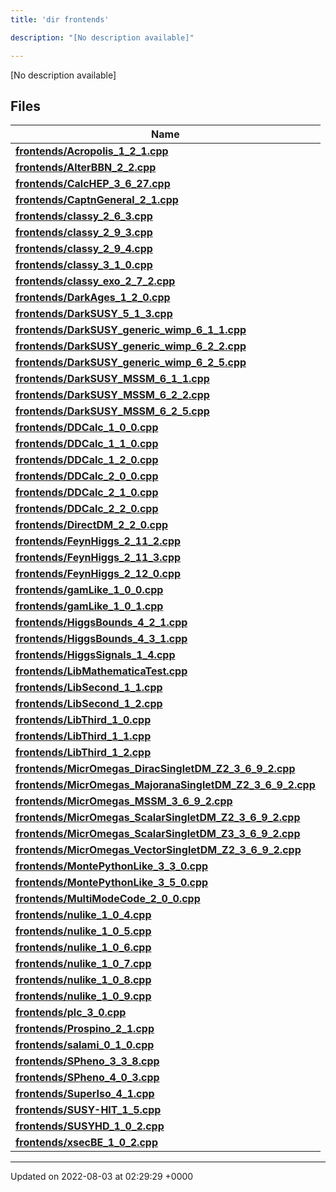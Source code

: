 ```yaml
---
title: 'dir frontends'

description: "[No description available]"

---
```







[No description available]

## Files

| Name           |
| -------------- |
| **[frontends/Acropolis_1_2_1.cpp](/documentation/code/colliderbit_development/files/acropolis__1__2__1_8cpp/#file-acropolis-1-2-1.cpp)**  |
| **[frontends/AlterBBN_2_2.cpp](/documentation/code/colliderbit_development/files/alterbbn__2__2_8cpp/#file-alterbbn-2-2.cpp)**  |
| **[frontends/CalcHEP_3_6_27.cpp](/documentation/code/colliderbit_development/files/calchep__3__6__27_8cpp/#file-calchep-3-6-27.cpp)**  |
| **[frontends/CaptnGeneral_2_1.cpp](/documentation/code/colliderbit_development/files/captngeneral__2__1_8cpp/#file-captngeneral-2-1.cpp)**  |
| **[frontends/classy_2_6_3.cpp](/documentation/code/colliderbit_development/files/classy__2__6__3_8cpp/#file-classy-2-6-3.cpp)**  |
| **[frontends/classy_2_9_3.cpp](/documentation/code/colliderbit_development/files/classy__2__9__3_8cpp/#file-classy-2-9-3.cpp)**  |
| **[frontends/classy_2_9_4.cpp](/documentation/code/colliderbit_development/files/classy__2__9__4_8cpp/#file-classy-2-9-4.cpp)**  |
| **[frontends/classy_3_1_0.cpp](/documentation/code/colliderbit_development/files/classy__3__1__0_8cpp/#file-classy-3-1-0.cpp)**  |
| **[frontends/classy_exo_2_7_2.cpp](/documentation/code/colliderbit_development/files/classy__exo__2__7__2_8cpp/#file-classy-exo-2-7-2.cpp)**  |
| **[frontends/DarkAges_1_2_0.cpp](/documentation/code/colliderbit_development/files/darkages__1__2__0_8cpp/#file-darkages-1-2-0.cpp)**  |
| **[frontends/DarkSUSY_5_1_3.cpp](/documentation/code/colliderbit_development/files/darksusy__5__1__3_8cpp/#file-darksusy-5-1-3.cpp)**  |
| **[frontends/DarkSUSY_generic_wimp_6_1_1.cpp](/documentation/code/colliderbit_development/files/darksusy__generic__wimp__6__1__1_8cpp/#file-darksusy-generic-wimp-6-1-1.cpp)**  |
| **[frontends/DarkSUSY_generic_wimp_6_2_2.cpp](/documentation/code/colliderbit_development/files/darksusy__generic__wimp__6__2__2_8cpp/#file-darksusy-generic-wimp-6-2-2.cpp)**  |
| **[frontends/DarkSUSY_generic_wimp_6_2_5.cpp](/documentation/code/colliderbit_development/files/darksusy__generic__wimp__6__2__5_8cpp/#file-darksusy-generic-wimp-6-2-5.cpp)**  |
| **[frontends/DarkSUSY_MSSM_6_1_1.cpp](/documentation/code/colliderbit_development/files/darksusy__mssm__6__1__1_8cpp/#file-darksusy-mssm-6-1-1.cpp)**  |
| **[frontends/DarkSUSY_MSSM_6_2_2.cpp](/documentation/code/colliderbit_development/files/darksusy__mssm__6__2__2_8cpp/#file-darksusy-mssm-6-2-2.cpp)**  |
| **[frontends/DarkSUSY_MSSM_6_2_5.cpp](/documentation/code/colliderbit_development/files/darksusy__mssm__6__2__5_8cpp/#file-darksusy-mssm-6-2-5.cpp)**  |
| **[frontends/DDCalc_1_0_0.cpp](/documentation/code/colliderbit_development/files/ddcalc__1__0__0_8cpp/#file-ddcalc-1-0-0.cpp)**  |
| **[frontends/DDCalc_1_1_0.cpp](/documentation/code/colliderbit_development/files/ddcalc__1__1__0_8cpp/#file-ddcalc-1-1-0.cpp)**  |
| **[frontends/DDCalc_1_2_0.cpp](/documentation/code/colliderbit_development/files/ddcalc__1__2__0_8cpp/#file-ddcalc-1-2-0.cpp)**  |
| **[frontends/DDCalc_2_0_0.cpp](/documentation/code/colliderbit_development/files/ddcalc__2__0__0_8cpp/#file-ddcalc-2-0-0.cpp)**  |
| **[frontends/DDCalc_2_1_0.cpp](/documentation/code/colliderbit_development/files/ddcalc__2__1__0_8cpp/#file-ddcalc-2-1-0.cpp)**  |
| **[frontends/DDCalc_2_2_0.cpp](/documentation/code/colliderbit_development/files/ddcalc__2__2__0_8cpp/#file-ddcalc-2-2-0.cpp)**  |
| **[frontends/DirectDM_2_2_0.cpp](/documentation/code/colliderbit_development/files/directdm__2__2__0_8cpp/#file-directdm-2-2-0.cpp)**  |
| **[frontends/FeynHiggs_2_11_2.cpp](/documentation/code/colliderbit_development/files/feynhiggs__2__11__2_8cpp/#file-feynhiggs-2-11-2.cpp)**  |
| **[frontends/FeynHiggs_2_11_3.cpp](/documentation/code/colliderbit_development/files/feynhiggs__2__11__3_8cpp/#file-feynhiggs-2-11-3.cpp)**  |
| **[frontends/FeynHiggs_2_12_0.cpp](/documentation/code/colliderbit_development/files/feynhiggs__2__12__0_8cpp/#file-feynhiggs-2-12-0.cpp)**  |
| **[frontends/gamLike_1_0_0.cpp](/documentation/code/colliderbit_development/files/gamlike__1__0__0_8cpp/#file-gamlike-1-0-0.cpp)**  |
| **[frontends/gamLike_1_0_1.cpp](/documentation/code/colliderbit_development/files/gamlike__1__0__1_8cpp/#file-gamlike-1-0-1.cpp)**  |
| **[frontends/HiggsBounds_4_2_1.cpp](/documentation/code/colliderbit_development/files/higgsbounds__4__2__1_8cpp/#file-higgsbounds-4-2-1.cpp)**  |
| **[frontends/HiggsBounds_4_3_1.cpp](/documentation/code/colliderbit_development/files/higgsbounds__4__3__1_8cpp/#file-higgsbounds-4-3-1.cpp)**  |
| **[frontends/HiggsSignals_1_4.cpp](/documentation/code/colliderbit_development/files/higgssignals__1__4_8cpp/#file-higgssignals-1-4.cpp)**  |
| **[frontends/LibMathematicaTest.cpp](/documentation/code/colliderbit_development/files/libmathematicatest_8cpp/#file-libmathematicatest.cpp)**  |
| **[frontends/LibSecond_1_1.cpp](/documentation/code/colliderbit_development/files/libsecond__1__1_8cpp/#file-libsecond-1-1.cpp)**  |
| **[frontends/LibSecond_1_2.cpp](/documentation/code/colliderbit_development/files/libsecond__1__2_8cpp/#file-libsecond-1-2.cpp)**  |
| **[frontends/LibThird_1_0.cpp](/documentation/code/colliderbit_development/files/libthird__1__0_8cpp/#file-libthird-1-0.cpp)**  |
| **[frontends/LibThird_1_1.cpp](/documentation/code/colliderbit_development/files/libthird__1__1_8cpp/#file-libthird-1-1.cpp)**  |
| **[frontends/LibThird_1_2.cpp](/documentation/code/colliderbit_development/files/libthird__1__2_8cpp/#file-libthird-1-2.cpp)**  |
| **[frontends/MicrOmegas_DiracSingletDM_Z2_3_6_9_2.cpp](/documentation/code/colliderbit_development/files/micromegas__diracsingletdm__z2__3__6__9__2_8cpp/#file-micromegas-diracsingletdm-z2-3-6-9-2.cpp)**  |
| **[frontends/MicrOmegas_MajoranaSingletDM_Z2_3_6_9_2.cpp](/documentation/code/colliderbit_development/files/micromegas__majoranasingletdm__z2__3__6__9__2_8cpp/#file-micromegas-majoranasingletdm-z2-3-6-9-2.cpp)**  |
| **[frontends/MicrOmegas_MSSM_3_6_9_2.cpp](/documentation/code/colliderbit_development/files/micromegas__mssm__3__6__9__2_8cpp/#file-micromegas-mssm-3-6-9-2.cpp)**  |
| **[frontends/MicrOmegas_ScalarSingletDM_Z2_3_6_9_2.cpp](/documentation/code/colliderbit_development/files/micromegas__scalarsingletdm__z2__3__6__9__2_8cpp/#file-micromegas-scalarsingletdm-z2-3-6-9-2.cpp)**  |
| **[frontends/MicrOmegas_ScalarSingletDM_Z3_3_6_9_2.cpp](/documentation/code/colliderbit_development/files/micromegas__scalarsingletdm__z3__3__6__9__2_8cpp/#file-micromegas-scalarsingletdm-z3-3-6-9-2.cpp)**  |
| **[frontends/MicrOmegas_VectorSingletDM_Z2_3_6_9_2.cpp](/documentation/code/colliderbit_development/files/micromegas__vectorsingletdm__z2__3__6__9__2_8cpp/#file-micromegas-vectorsingletdm-z2-3-6-9-2.cpp)**  |
| **[frontends/MontePythonLike_3_3_0.cpp](/documentation/code/colliderbit_development/files/montepythonlike__3__3__0_8cpp/#file-montepythonlike-3-3-0.cpp)**  |
| **[frontends/MontePythonLike_3_5_0.cpp](/documentation/code/colliderbit_development/files/montepythonlike__3__5__0_8cpp/#file-montepythonlike-3-5-0.cpp)**  |
| **[frontends/MultiModeCode_2_0_0.cpp](/documentation/code/colliderbit_development/files/multimodecode__2__0__0_8cpp/#file-multimodecode-2-0-0.cpp)**  |
| **[frontends/nulike_1_0_4.cpp](/documentation/code/colliderbit_development/files/nulike__1__0__4_8cpp/#file-nulike-1-0-4.cpp)**  |
| **[frontends/nulike_1_0_5.cpp](/documentation/code/colliderbit_development/files/nulike__1__0__5_8cpp/#file-nulike-1-0-5.cpp)**  |
| **[frontends/nulike_1_0_6.cpp](/documentation/code/colliderbit_development/files/nulike__1__0__6_8cpp/#file-nulike-1-0-6.cpp)**  |
| **[frontends/nulike_1_0_7.cpp](/documentation/code/colliderbit_development/files/nulike__1__0__7_8cpp/#file-nulike-1-0-7.cpp)**  |
| **[frontends/nulike_1_0_8.cpp](/documentation/code/colliderbit_development/files/nulike__1__0__8_8cpp/#file-nulike-1-0-8.cpp)**  |
| **[frontends/nulike_1_0_9.cpp](/documentation/code/colliderbit_development/files/nulike__1__0__9_8cpp/#file-nulike-1-0-9.cpp)**  |
| **[frontends/plc_3_0.cpp](/documentation/code/colliderbit_development/files/plc__3__0_8cpp/#file-plc-3-0.cpp)**  |
| **[frontends/Prospino_2_1.cpp](/documentation/code/colliderbit_development/files/prospino__2__1_8cpp/#file-prospino-2-1.cpp)**  |
| **[frontends/salami_0_1_0.cpp](/documentation/code/colliderbit_development/files/salami__0__1__0_8cpp/#file-salami-0-1-0.cpp)**  |
| **[frontends/SPheno_3_3_8.cpp](/documentation/code/colliderbit_development/files/spheno__3__3__8_8cpp/#file-spheno-3-3-8.cpp)**  |
| **[frontends/SPheno_4_0_3.cpp](/documentation/code/colliderbit_development/files/spheno__4__0__3_8cpp/#file-spheno-4-0-3.cpp)**  |
| **[frontends/SuperIso_4_1.cpp](/documentation/code/colliderbit_development/files/superiso__4__1_8cpp/#file-superiso-4-1.cpp)**  |
| **[frontends/SUSY-HIT_1_5.cpp](/documentation/code/colliderbit_development/files/susy-hit__1__5_8cpp/#file-susy-hit-1-5.cpp)**  |
| **[frontends/SUSYHD_1_0_2.cpp](/documentation/code/colliderbit_development/files/susyhd__1__0__2_8cpp/#file-susyhd-1-0-2.cpp)**  |
| **[frontends/xsecBE_1_0_2.cpp](/documentation/code/colliderbit_development/files/xsecbe__1__0__2_8cpp/#file-xsecbe-1-0-2.cpp)**  |






-------------------------------

Updated on 2022-08-03 at 02:29:29 +0000
